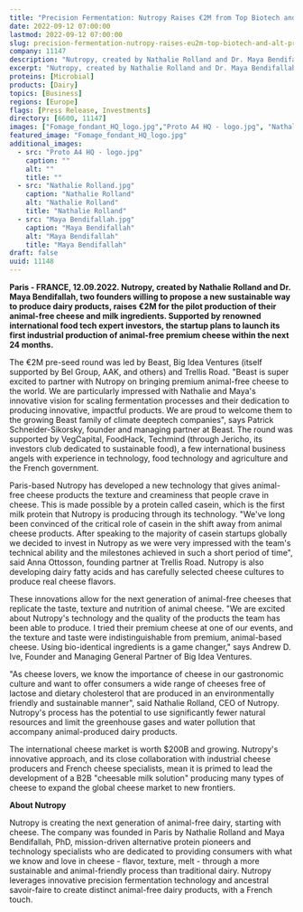 ```yaml
---
title: "Precision Fermentation: Nutropy Raises €2M from Top Biotech and Alt Protein Investors to Develop the Next Generation of Cheese"
date: 2022-09-12 07:00:00
lastmod: 2022-09-12 07:00:00
slug: precision-fermentation-nutropy-raises-eu2m-top-biotech-and-alt-protein-investors-develop
company: 11147
description: "Nutropy, created by Nathalie Rolland and Dr. Maya Bendifallah, two founders willing to propose a new sustainable way to produce dairy products, raises €2M for the pilot production of their animal-free cheese and milk ingredients. Supported by renowned international food tech expert investors, the startup plans to launch its first industrial production of animal-free premium cheese within the next 24 months."
excerpt: "Nutropy, created by Nathalie Rolland and Dr. Maya Bendifallah, two founders willing to propose a new sustainable way to produce dairy products, raises €2M for the pilot production of their animal-free cheese and milk ingredients. Supported by renowned international food tech expert investors, the startup plans to launch its first industrial production of animal-free premium cheese within the next 24 months."
proteins: [Microbial]
products: [Dairy]
topics: [Business]
regions: [Europe]
flags: [Press Release, Investments]
directory: [6600, 11147]
images: ["Fomage_fondant_HQ_logo.jpg","Proto A4 HQ - logo.jpg", "Nathalie Rolland.jpg", "Maya Bendifallah.jpg"]
featured_image: "Fomage_fondant_HQ_logo.jpg"
additional_images:
  - src: "Proto A4 HQ - logo.jpg"
    caption: ""
    alt: ""
    title: ""
  - src: "Nathalie Rolland.jpg"
    caption: "Nathalie Rolland"
    alt: "Nathalie Rolland"
    title: "Nathalie Rolland"
  - src: "Maya Bendifallah.jpg"
    caption: "Maya Bendifallah"
    alt: "Maya Bendifallah"
    title: "Maya Bendifallah"
draft: false
uuid: 11148
---
```

**Paris - FRANCE, 12.09.2022. Nutropy, created by Nathalie Rolland and
Dr. Maya Bendifallah, two founders willing to propose a new sustainable
way to produce dairy products, raises €2M for the pilot production of
their animal-free cheese and milk ingredients. Supported by renowned
international food tech expert investors, the startup plans to launch
its first industrial production of animal-free premium cheese within the
next 24 months.**

The €2M pre-seed round was led by Beast, Big Idea Ventures (itself
supported by Bel Group, AAK, and others) and Trellis Road. "Beast is
super excited to partner with Nutropy on bringing premium animal-free
cheese to the world. We are particularly impressed with Nathalie and
Maya's innovative vision for scaling fermentation processes and their
dedication to producing innovative, impactful products. We are proud to
welcome them to the growing Beast family of climate deeptech companies",
says Patrick Schneider-Sikorsky, founder and managing partner at Beast.
The round was supported by VegCapital, FoodHack, Techmind (through
Jericho, its investors club dedicated to sustainable food), a few
international business angels with experience in technology, food
technology and agriculture and the French government.

Paris-based Nutropy has developed a new technology that gives
animal-free cheese products the texture and creaminess that people crave
in cheese. This is made possible by a protein called casein, which is
the first milk protein that Nutropy is producing through its technology.
"We've long been convinced of the critical role of casein in the shift
away from animal cheese products. After speaking to the majority of
casein startups globally we decided to invest in Nutropy as we were very
impressed with the team's technical ability and the milestones achieved
in such a short period of time", said Anna Ottosson, founding partner at
Trellis Road. Nutropy is also developing dairy fatty acids and has
carefully selected cheese cultures to produce real cheese flavors.

These innovations allow for the next generation of animal-free cheeses
that replicate the taste, texture and nutrition of animal cheese. \"We
are excited about Nutropy's technology and the quality of the products
the team has been able to produce. I tried their premium cheese at one
of our events, and the texture and taste were indistinguishable from
premium, animal-based cheese. Using bio-identical ingredients is a game
changer,\" says Andrew D. Ive, Founder and Managing General Partner of
Big Idea Ventures.

"As cheese lovers, we know the importance of cheese in our gastronomic
culture and want to offer consumers a wide range of cheeses free of
lactose and dietary cholesterol that are produced in an environmentally
friendly and sustainable manner", said Nathalie Rolland, CEO of Nutropy.
Nutropy's process has the potential to use significantly fewer natural
resources and limit the greenhouse gases and water pollution that
accompany animal-produced dairy products.

The international cheese market is worth \$200B and growing. Nutropy's
innovative approach, and its close collaboration with industrial cheese
producers and French cheese specialists, mean it is primed to lead the
development of a B2B "cheesable milk solution" producing many types of
cheese to expand the global cheese market to new frontiers.

**About Nutropy**

Nutropy is creating the next generation of animal-free dairy, starting
with cheese. The company was founded in Paris by Nathalie Rolland and
Maya Bendifallah, PhD, mission-driven alternative protein pioneers and
technology specialists who are dedicated to providing consumers with
what we know and love in cheese - flavor, texture, melt - through a more
sustainable and animal-friendly process than traditional dairy. Nutropy
leverages innovative precision fermentation technology and ancestral
savoir-faire to create distinct animal-free dairy products, with a
French touch.

